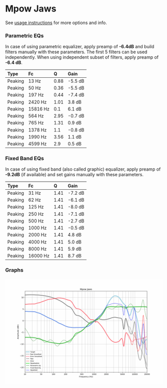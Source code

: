 # Mpow Jaws
See [usage instructions](https://github.com/jaakkopasanen/AutoEq#usage) for more options and info.

### Parametric EQs
In case of using parametric equalizer, apply preamp of **-6.4dB** and build filters manually
with these parameters. The first 5 filters can be used independently.
When using independent subset of filters, apply preamp of **-6.4 dB**.

| Type    | Fc       |    Q | Gain    |
|:--------|:---------|:-----|:--------|
| Peaking | 13 Hz    | 0.88 | -5.5 dB |
| Peaking | 50 Hz    | 0.36 | -5.5 dB |
| Peaking | 197 Hz   | 0.44 | -7.4 dB |
| Peaking | 2420 Hz  | 1.01 | 3.8 dB  |
| Peaking | 15816 Hz | 0.1  | 6.1 dB  |
| Peaking | 564 Hz   | 2.95 | -0.7 dB |
| Peaking | 765 Hz   | 1.31 | 0.9 dB  |
| Peaking | 1378 Hz  | 1.1  | -0.8 dB |
| Peaking | 1990 Hz  | 3.56 | 1.1 dB  |
| Peaking | 4599 Hz  | 2.9  | 0.5 dB  |

### Fixed Band EQs
In case of using fixed band (also called graphic) equalizer, apply preamp of **-9.2dB**
(if available) and set gains manually with these parameters.

| Type    | Fc       |    Q | Gain    |
|:--------|:---------|:-----|:--------|
| Peaking | 31 Hz    | 1.41 | -7.2 dB |
| Peaking | 62 Hz    | 1.41 | -6.1 dB |
| Peaking | 125 Hz   | 1.41 | -8.0 dB |
| Peaking | 250 Hz   | 1.41 | -7.1 dB |
| Peaking | 500 Hz   | 1.41 | -2.7 dB |
| Peaking | 1000 Hz  | 1.41 | -0.5 dB |
| Peaking | 2000 Hz  | 1.41 | 4.8 dB  |
| Peaking | 4000 Hz  | 1.41 | 5.0 dB  |
| Peaking | 8000 Hz  | 1.41 | 5.9 dB  |
| Peaking | 16000 Hz | 1.41 | 8.7 dB  |

### Graphs
![](./Mpow%20Jaws.png)